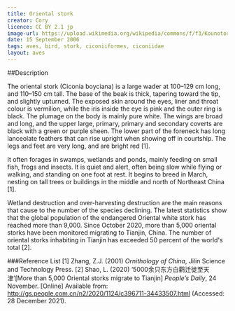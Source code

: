 ```yaml
---
title: Oriental stork 
creator: Cory 
licence: CC BY 2.1 jp
image-url: https://upload.wikimedia.org/wikipedia/commons/f/f3/Kounotori_06f4471sv.jpg   
date: 15 September 2006
tags: aves, bird, stork, ciconiiformes, ciconiidae
layout: aves
---
```

##Description

The oriental stork (Ciconia boyciana) is a large wader at 100–129 cm long, and 110–150 cm tall. The base of the beak is thick, tapering toward the tip, and slightly upturned. The exposed skin around the eyes, liner and throat colour is vermilion, while the iris inside the eye is pink and the outer ring is black. The plumage on the body is mainly pure white. The wings are broad and long, and the upper large, primary, primary and secondary coverts are black with a green or purple sheen. The lower part of the foreneck has long lanceolate feathers that can rise upright when showing off in courtship. The legs and feet are very long, and are bright red [1].

It often forages in swamps, wetlands and ponds, mainly feeding on small fish, frogs and insects. It is quiet and alert, often being slow while flying or walking, and standing on one foot at rest. It begins to breed in March, nesting on tall trees or buildings in the middle and north of Northeast China [1].

Wetland destruction and over-harvesting destruction are the main reasons that cause to the number of the species declining. The latest statistics show that the global population of the endangered Oriental white stork has reached more than 9,000. Since October 2020, more than 5,000 oriental storks have been monitored migrating to Tianjin, China. The number of oriental storks inhabiting in Tianjin has exceeded 50 percent of the world's total [2].

###Reference List
[1] Zhang, Z.J. (2001) _Ornithology of China_, Jilin Science and Technology Press.
[2] Shao, L. (2020) ‘5000余只东方白鹳迁徙至天津’[More than 5,000 Oriental storks migrate to Tianjin] _People’s Daily_, 24 November. [Online] Available from: http://gs.people.com.cn/n2/2020/1124/c396711-34433507.html (Accessed: 28 December 2021).
